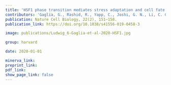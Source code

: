 ```yaml
---
title: 'HSF1 phase transition mediates stress adaptation and cell fate decisions.'
contributors: 'Gaglia, G., Rashid, R., Yapp, C., Joshi, G. N., Li, C. G., Lindquist, S. L., Sarosiek, K. A., Whitesell, L., Sorger, P. K., & Santagata, S. (2020).'
publication: Nature Cell Biology, 22(2), 151–158.
publication_link: https://doi.org/10.1038/s41556-019-0458-3

image: publications/Ludwig_6-Gaglia-et-al-2020-HSF1.jpg

group: harvard

date: 2020-01-01

minerva_link: 
preprint_link: 
pdf_link: 
show_page_link: false
---
```

